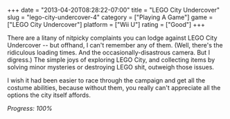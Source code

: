 +++
date = "2013-04-20T08:28:22-07:00"
title = "LEGO City Undercover"
slug = "lego-city-undercover-4"
category = ["Playing A Game"]
game = ["LEGO City Undercover"]
platform = ["Wii U"]
rating = ["Good"]
+++

There are a litany of nitpicky complaints you can lodge against LEGO City Undercover -- but offhand, I can't remember any of them.  (Well, there's the ridiculous loading times.  And the occasionally-disastrous camera.  But I digress.)  The simple joys of exploring LEGO City, and collecting items by solving minor mysteries or destroying LEGO shit, outweigh those issues.

I wish it had been easier to race through the campaign and get all the costume abilities, because without them, you really can't appreciate all the options the city itself affords.

<i>Progress: 100\%</i>